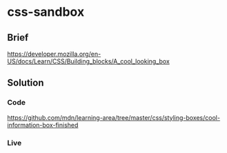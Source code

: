 # css-sandbox

## Brief

https://developer.mozilla.org/en-US/docs/Learn/CSS/Building_blocks/A_cool_looking_box

## Solution

### Code

https://github.com/mdn/learning-area/tree/master/css/styling-boxes/cool-information-box-finished

### Live

